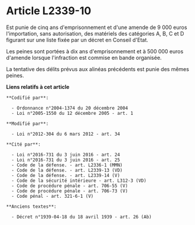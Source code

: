# Article L2339-10

Est punie de cinq ans d'emprisonnement et d'une amende de 9 000 euros l'importation, sans autorisation, des matériels des
catégories A, B, C et D figurant sur une liste fixée par un décret en Conseil d'Etat.

Les peines sont portées à dix ans d'emprisonnement et à 500 000 euros d'amende lorsque l'infraction est commise en bande
organisée.

La tentative des délits prévus aux alinéas précédents est punie des mêmes peines.

**Liens relatifs à cet article**

	**Codifié par**:

	  - Ordonnance n°2004-1374 du 20 décembre 2004
	  - Loi n°2005-1550 du 12 décembre 2005 - art. 1

	**Modifié par**:

	  - Loi n°2012-304 du 6 mars 2012 - art. 34

	**Cité par**:

	  - Loi n°2016-731 du 3 juin 2016 - art. 24
	  - Loi n°2016-731 du 3 juin 2016 - art. 25
	  - Code de la défense. - art. L2336-1 (MMN)
	  - Code de la défense. - art. L2339-13 (VD)
	  - Code de la défense. - art. L2339-14 (V)
	  - Code de la sécurité intérieure - art. L312-3 (VD)
	  - Code de procédure pénale - art. 706-55 (V)
	  - Code de procédure pénale - art. 706-73 (V)
	  - Code pénal - art. 321-6-1 (V)

	**Anciens textes**:

	  - Décret n°1939-04-18 du 18 avril 1939 - art. 26 (Ab)
